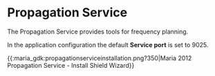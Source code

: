 #  Propagation Service

The Propagation Service provides tools for frequency planning.

In the application configuration the default **Service port** is set to 9025.
    
{{:maria_gdk:propagationserviceinstallation.png?350|Maria 2012 Propagation Service - Install Shield Wizard}}
